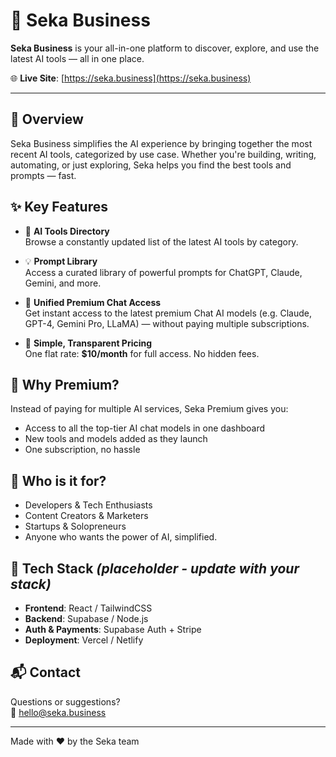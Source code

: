# 🧠 Seka Business

**Seka Business** is your all-in-one platform to discover, explore, and use the latest AI tools — all in one place.

🌐 **Live Site**: [https://seka.business](https://seka.business)

---

## 🚀 Overview

Seka Business simplifies the AI experience by bringing together the most recent AI tools, categorized by use case. Whether you're building, writing, automating, or just exploring, Seka helps you find the best tools and prompts — fast.

## ✨ Key Features

- 🧰 **AI Tools Directory**  
  Browse a constantly updated list of the latest AI tools by category.

- 💡 **Prompt Library**  
  Access a curated library of powerful prompts for ChatGPT, Claude, Gemini, and more.

- 💬 **Unified Premium Chat Access**  
  Get instant access to the latest premium Chat AI models (e.g. Claude, GPT-4, Gemini Pro, LLaMA) — without paying multiple subscriptions.

- 🧾 **Simple, Transparent Pricing**  
  One flat rate: **$10/month** for full access. No hidden fees.

## 💎 Why Premium?

Instead of paying for multiple AI services, Seka Premium gives you:
- Access to all the top-tier AI chat models in one dashboard
- New tools and models added as they launch
- One subscription, no hassle

## 👤 Who is it for?

- Developers & Tech Enthusiasts  
- Content Creators & Marketers  
- Startups & Solopreneurs  
- Anyone who wants the power of AI, simplified.

## 🔧 Tech Stack *(placeholder - update with your stack)*

- **Frontend**: React / TailwindCSS  
- **Backend**: Supabase / Node.js  
- **Auth & Payments**: Supabase Auth + Stripe  
- **Deployment**: Vercel / Netlify  

## 📬 Contact

Questions or suggestions?  
📧 [hello@seka.business](mailto:hello@seka.business)

---

Made with ❤️ by the Seka team

